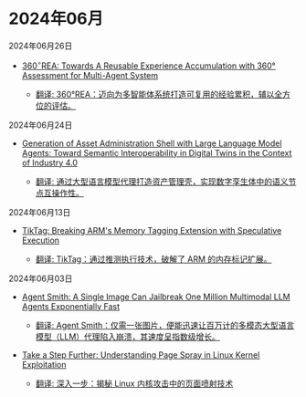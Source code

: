 # 2024年06月

2024年06月26日

- [360$^\circ$REA: Towards A Reusable Experience Accumulation with 360° Assessment for Multi-Agent System](2024年06月26日/360$^\circ$REA_Towards_A_Reusable_Experience_Accumulation_with_360°_Assessment_for_Multi-Agent_System.md)

    - [翻译: 360°REA：迈向为多智能体系统打造可复用的经验累积，辅以全方位的评估。](2024年06月26日/360$^\circ$REA_Towards_A_Reusable_Experience_Accumulation_with_360°_Assessment_for_Multi-Agent_System.md)

2024年06月24日

- [Generation of Asset Administration Shell with Large Language Model Agents: Toward Semantic Interoperability in Digital Twins in the Context of Industry 4.0](2024年06月24日/Generation_of_Asset_Administration_Shell_with_Large_Language_Model_Agents_Toward_Semantic_Interoperability_in_Digital_Twins_in_the_Context_of_Industry_4.0.md)

    - [翻译: 通过大型语言模型代理打造资产管理壳，实现数字孪生体中的语义节点互操作性。](2024年06月24日/Generation_of_Asset_Administration_Shell_with_Large_Language_Model_Agents_Toward_Semantic_Interoperability_in_Digital_Twins_in_the_Context_of_Industry_4.0.md)

2024年06月13日

- [TikTag: Breaking ARM's Memory Tagging Extension with Speculative Execution](2024年06月13日/TikTag_Breaking_ARM's_Memory_Tagging_Extension_with_Speculative_Execution.md)

    - [翻译: TikTag：通过推测执行技术，破解了 ARM 的内存标记扩展。](2024年06月13日/TikTag_Breaking_ARM's_Memory_Tagging_Extension_with_Speculative_Execution.md)

2024年06月03日

- [Agent Smith: A Single Image Can Jailbreak One Million Multimodal LLM Agents Exponentially Fast](2024年06月03日/Agent_Smith_A_Single_Image_Can_Jailbreak_One_Million_Multimodal_LLM_Agents_Exponentially_Fast.md)

    - [翻译: Agent Smith：仅需一张图片，便能迅速让百万计的多模态大型语言模型（LLM）代理陷入崩溃，其速度呈指数级增长。](2024年06月03日/Agent_Smith_A_Single_Image_Can_Jailbreak_One_Million_Multimodal_LLM_Agents_Exponentially_Fast.md)

- [Take a Step Further: Understanding Page Spray in Linux Kernel Exploitation](2024年06月03日/Take_a_Step_Further_Understanding_Page_Spray_in_Linux_Kernel_Exploitation.md)

    - [翻译: 深入一步：揭秘 Linux 内核攻击中的页面喷射技术](2024年06月03日/Take_a_Step_Further_Understanding_Page_Spray_in_Linux_Kernel_Exploitation.md)